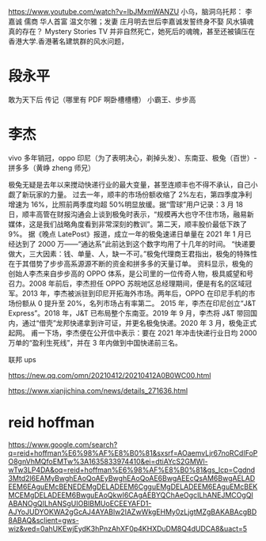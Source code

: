 https://www.youtube.com/watch?v=IbJMxmWANZU
小乌，脑洞乌托邦：
李嘉诚 儒商 华人首富 温文尔雅；发妻 庄月明去世后李嘉诚发誓终身不娶 风水镇魂真的存在？ Mystery Stories TV
并非自然死亡，她死后的魂魄，甚至还被镇压在香港大学.香港著名建筑群的风水问题，

# 段永平

敢为天下后 传记（哪里有 PDF 啊卧槽槽槽） 小霸王、步步高

# 李杰

vivo 多年销冠，oppo 印尼（为了表明决心，剃掉头发）、东南亚、极兔（百世）-拼多多（黄峥 zheng 师兄）

极兔无疑是去年以来搅动快递行业的最大变量，甚至连顺丰也不得不承认，自己小觑了新玩家的力量。
过去一年，顺丰的市场份额收缩了 2%左右，第四季度净利增速为 16%，比照前两季度均超 50%明显放缓。据“雪球”用户记录：3 月 18 日，顺丰高管在财报沟通会上谈到极兔时表示，“规模再大也守不住市场，融易新媒体，这是我们战略角度看到非常深刻的教训”。第二天，顺丰股价最低下跌了 9%。
据《晚点 LatePost》报道，成立一年的极兔速递日单量在 2021 年 1 月已经达到了 2000 万——“通达系”此前达到这个数字均用了十几年的时间。
“快递要做大，三大因素：钱、单量、人，缺一不可。”极兔代理商王君指出，极兔的特殊性在于其借势了步步高系源源不断的资金和拼多多的天量订单。
资料显示，极兔的创始人李杰来自步步高的 OPPO 体系，是公司里的一位传奇人物，极具威望和号召力。2008 年前后，李杰担任 OPPO 苏皖地区总经理期间，便是有名的区域冠军。2013 年，李杰被派驻到印尼开拓海外市场。两年后，OPPO 在印尼手机的市场份额从 0 提升至 20%，名列市场占有率第二。
2015 年，李杰在印尼创立“J&T Express”。2018 年，J&T 已布局整个东南亚。2019 年 9 月，李杰将 J&T 带回国内，通过“借壳”龙邦快递拿到许可证，并更名极兔快递。2020 年 3 月，极兔正式起网。
甫一下场，李杰便在公开信中表示：要在 2021 年冲击快递行业日均 2000 万单的“盈利生死线”，并在 3 年内做到中国快递前三名。

联邦 ups

https://new.qq.com/omn/20210412/20210412A0B0WC00.html

https://www.xianjichina.com/news/details_271636.html

# reid hoffman

https://www.google.com/search?q=reid+hoffman%E6%98%AF%E8%B0%81&sxsrf=AOaemvLjr67noRCdIFoPO8gnVhMQfoEMTw%3A1635833974410&ei=dtiAYcS2GMWl-wTw3LP4DA&oq=reid+hoffman%E6%98%AF%E8%B0%81&gs_lcp=Cgdnd3Mtd2l6EAMyBwghEAoQoAEyBwghEAoQoAE6BwgAEEcQsAM6BwgAELADEEM6EAguEMcBENEDEMgDELADEEM6CgguEMgDELADEEM6EAguEMcBEKMCEMgDELADEEM6BwguEAoQkwI6CAgAEBYQChAeOgcILhANEJMCOgQIABANOgQILhANSgUIOBIBMUoECEEYAFD1-AJYoJUDYOKWA2gGcAJ4AYABlw2IAZwWkgEHMy0zLjgtMZgBAKABAcgBD8ABAQ&sclient=gws-wiz&ved=0ahUKEwjEydK3hPnzAhXF0p4KHXDuDM8Q4dUDCA8&uact=5
